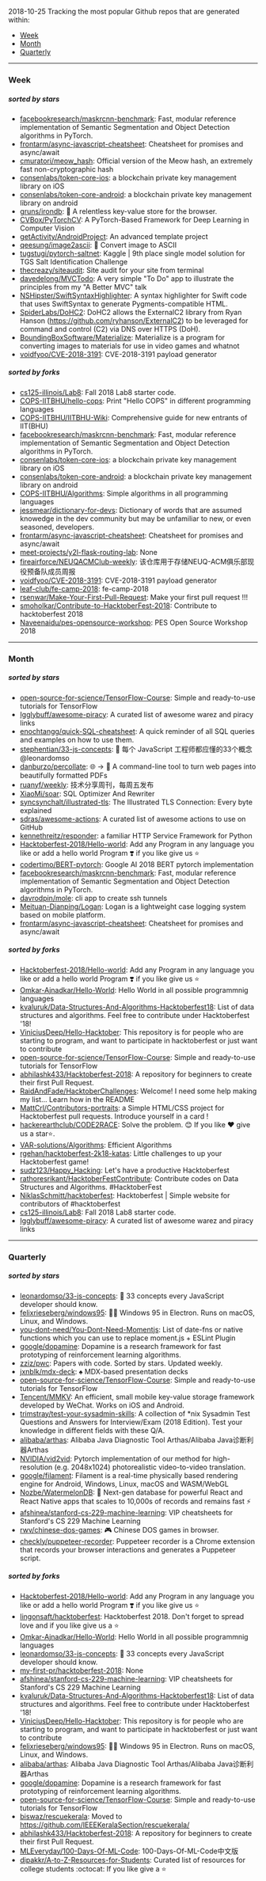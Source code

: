 2018-10-25
Tracking the most popular Github repos that are generated within: 
* [Week](https://github.com/polebug/github_trending_spider/blob/master/2018-10-25.md#week)
* [Month](https://github.com/polebug/github_trending_spider/blob/master/2018-10-25.md#month)
* [Quarterly](https://github.com/polebug/github_trending_spider/blob/master/2018-10-25.md#quarterly)
--- 
### Week 
##### sorted by stars 
* [facebookresearch/maskrcnn-benchmark](https://github.com/facebookresearch/maskrcnn-benchmark): Fast, modular reference implementation of Semantic Segmentation and Object Detection algorithms in PyTorch.
* [frontarm/async-javascript-cheatsheet](https://github.com/frontarm/async-javascript-cheatsheet): Cheatsheet for promises and async/await
* [cmuratori/meow_hash](https://github.com/cmuratori/meow_hash): Official version of the Meow hash, an extremely fast non-cryptographic hash
* [consenlabs/token-core-ios](https://github.com/consenlabs/token-core-ios): a blockchain private key management library on iOS
* [consenlabs/token-core-android](https://github.com/consenlabs/token-core-android): a blockchain private key management library on android
* [gruns/irondb](https://github.com/gruns/irondb): :nut_and_bolt: A relentless key-value store for the browser.
* [CVBox/PyTorchCV](https://github.com/CVBox/PyTorchCV): A PyTorch-Based Framework for Deep Learning in Computer Vision
* [getActivity/AndroidProject](https://github.com/getActivity/AndroidProject): An advanced template project
* [qeesung/image2ascii](https://github.com/qeesung/image2ascii): :foggy: Convert image to ASCII
* [tugstugi/pytorch-saltnet](https://github.com/tugstugi/pytorch-saltnet): Kaggle | 9th place single model solution for TGS Salt Identification Challenge
* [thecreazy/siteaudit](https://github.com/thecreazy/siteaudit): Site audit for your site from terminal
* [davedelong/MVCTodo](https://github.com/davedelong/MVCTodo): A very simple "To Do" app to illustrate the principles from my "A Better MVC" talk
* [NSHipster/SwiftSyntaxHighlighter](https://github.com/NSHipster/SwiftSyntaxHighlighter): A syntax highlighter for Swift code that uses SwiftSyntax to generate Pygments-compatible HTML.
* [SpiderLabs/DoHC2](https://github.com/SpiderLabs/DoHC2): DoHC2 allows the ExternalC2 library from Ryan Hanson (https://github.com/ryhanson/ExternalC2) to be leveraged for command and control (C2) via DNS over HTTPS (DoH).
* [BoundingBoxSoftware/Materialize](https://github.com/BoundingBoxSoftware/Materialize): Materialize is a program for converting images to materials for use in video games and whatnot
* [voidfyoo/CVE-2018-3191](https://github.com/voidfyoo/CVE-2018-3191): CVE-2018-3191 payload generator
##### sorted by forks 
* [cs125-illinois/Lab8](https://github.com/cs125-illinois/Lab8): Fall 2018 Lab8 starter code.
* [COPS-IITBHU/hello-cops](https://github.com/COPS-IITBHU/hello-cops): Print "Hello COPS" in different programming languages
* [COPS-IITBHU/IITBHU-Wiki](https://github.com/COPS-IITBHU/IITBHU-Wiki): Comprehensive guide for new entrants of IIT(BHU)
* [facebookresearch/maskrcnn-benchmark](https://github.com/facebookresearch/maskrcnn-benchmark): Fast, modular reference implementation of Semantic Segmentation and Object Detection algorithms in PyTorch.
* [consenlabs/token-core-ios](https://github.com/consenlabs/token-core-ios): a blockchain private key management library on iOS
* [consenlabs/token-core-android](https://github.com/consenlabs/token-core-android): a blockchain private key management library on android
* [COPS-IITBHU/Algorithms](https://github.com/COPS-IITBHU/Algorithms): Simple algorithms in all programming languages
* [jessmear/dictionary-for-devs](https://github.com/jessmear/dictionary-for-devs): Dictionary of words that are assumed knowedge in the dev community but may be unfamiliar to new, or even seasoned, developers.
* [frontarm/async-javascript-cheatsheet](https://github.com/frontarm/async-javascript-cheatsheet): Cheatsheet for promises and async/await
* [meet-projects/y2l-flask-routing-lab](https://github.com/meet-projects/y2l-flask-routing-lab): None
* [fireairforce/NEUQACMClub-weekly](https://github.com/fireairforce/NEUQACMClub-weekly): 该仓库用于存储NEUQ-ACM俱乐部现役预备队成员周报
* [voidfyoo/CVE-2018-3191](https://github.com/voidfyoo/CVE-2018-3191): CVE-2018-3191 payload generator
* [leaf-club/fe-camp-2018](https://github.com/leaf-club/fe-camp-2018): fe-camp-2018
* [rsenwar/Make-Your-First-Pull-Request](https://github.com/rsenwar/Make-Your-First-Pull-Request): Make your first pull request !!!
* [smoholkar/Contribute-to-HacktoberFest-2018](https://github.com/smoholkar/Contribute-to-HacktoberFest-2018): Contribute to hacktoberfest 2018 
* [Naveenaidu/pes-opensource-workshop](https://github.com/Naveenaidu/pes-opensource-workshop): PES Open Source Workshop 2018
--- 
### Month 
##### sorted by stars 
* [open-source-for-science/TensorFlow-Course](https://github.com/open-source-for-science/TensorFlow-Course): Simple and ready-to-use tutorials for TensorFlow 
* [Igglybuff/awesome-piracy](https://github.com/Igglybuff/awesome-piracy): A curated list of awesome warez and piracy links
* [enochtangg/quick-SQL-cheatsheet](https://github.com/enochtangg/quick-SQL-cheatsheet): A quick reminder of all SQL queries and examples on how to use them. 
* [stephentian/33-js-concepts](https://github.com/stephentian/33-js-concepts): :scroll: 每个 JavaScript 工程师都应懂的33个概念 @leonardomso
* [danburzo/percollate](https://github.com/danburzo/percollate): 🌐 → 📖 A command-line tool to turn web pages into beautifully formatted PDFs
* [ruanyf/weekly](https://github.com/ruanyf/weekly): 技术分享周刊，每周五发布
* [XiaoMi/soar](https://github.com/XiaoMi/soar): SQL Optimizer And Rewriter
* [syncsynchalt/illustrated-tls](https://github.com/syncsynchalt/illustrated-tls): The Illustrated TLS Connection: Every byte explained
* [sdras/awesome-actions](https://github.com/sdras/awesome-actions): A curated list of awesome actions to use on GitHub
* [kennethreitz/responder](https://github.com/kennethreitz/responder): a familiar HTTP Service Framework for Python
* [Hacktoberfest-2018/Hello-world](https://github.com/Hacktoberfest-2018/Hello-world): Add any  Program in any language you like or add a hello world Program ❣️ if you like give us :star:
* [codertimo/BERT-pytorch](https://github.com/codertimo/BERT-pytorch): Google AI 2018 BERT pytorch implementation
* [facebookresearch/maskrcnn-benchmark](https://github.com/facebookresearch/maskrcnn-benchmark): Fast, modular reference implementation of Semantic Segmentation and Object Detection algorithms in PyTorch.
* [davrodpin/mole](https://github.com/davrodpin/mole): cli app to create ssh tunnels
* [Meituan-Dianping/Logan](https://github.com/Meituan-Dianping/Logan): Logan is a lightweight case logging system based on mobile platform.
* [frontarm/async-javascript-cheatsheet](https://github.com/frontarm/async-javascript-cheatsheet): Cheatsheet for promises and async/await
##### sorted by forks 
* [Hacktoberfest-2018/Hello-world](https://github.com/Hacktoberfest-2018/Hello-world): Add any  Program in any language you like or add a hello world Program ❣️ if you like give us :star:
* [Omkar-Ajnadkar/Hello-World](https://github.com/Omkar-Ajnadkar/Hello-World): Hello World in all possible programmnig languages
* [kvaluruk/Data-Structures-And-Algorithms-Hacktoberfest18](https://github.com/kvaluruk/Data-Structures-And-Algorithms-Hacktoberfest18): List of data structures and algorithms. Feel free to contribute under Hacktoberfest '18!
* [ViniciusDeep/Hello-Hacktober](https://github.com/ViniciusDeep/Hello-Hacktober):  This repository is for people who are starting to program, and want to participate in hacktoberfest  or just want to contribute
* [open-source-for-science/TensorFlow-Course](https://github.com/open-source-for-science/TensorFlow-Course): Simple and ready-to-use tutorials for TensorFlow 
* [abhilashk433/Hacktoberfest-2018](https://github.com/abhilashk433/Hacktoberfest-2018): A repository for beginners to create their first Pull Request. 
* [RaidAndFade/HacktoberChallenges](https://github.com/RaidAndFade/HacktoberChallenges): Welcome! I need some help making my list... Learn how in the README
* [MattCrl/Contributors-portraits](https://github.com/MattCrl/Contributors-portraits): a Simple HTML/CSS project for Hacktoberfest pull requests. Introduce yourself in a card !
* [hackerearthclub/CODE2RACE](https://github.com/hackerearthclub/CODE2RACE):  Solve the problem. 😊 If you like ❤ give us a star⭐.
* [VAR-solutions/Algorithms](https://github.com/VAR-solutions/Algorithms): Efficient Algorithms
* [rgehan/hacktoberfest-2k18-katas](https://github.com/rgehan/hacktoberfest-2k18-katas): Little challenges to up your Hacktoberfest game!
* [sudz123/Happy_Hacking](https://github.com/sudz123/Happy_Hacking): Let's have a productive Hacktoberfest
* [rathoresrikant/HacktoberFestContribute](https://github.com/rathoresrikant/HacktoberFestContribute): Contribute codes on Data Structures and Algorithms. #HacktoberFest
* [NiklasSchmitt/hacktoberfest](https://github.com/NiklasSchmitt/hacktoberfest): Hacktoberfest | Simple website for contributors of #hacktoberfest
* [cs125-illinois/Lab8](https://github.com/cs125-illinois/Lab8): Fall 2018 Lab8 starter code.
* [Igglybuff/awesome-piracy](https://github.com/Igglybuff/awesome-piracy): A curated list of awesome warez and piracy links
--- 
### Quarterly 
##### sorted by stars 
* [leonardomso/33-js-concepts](https://github.com/leonardomso/33-js-concepts): 📜 33 concepts every JavaScript developer should know.
* [felixrieseberg/windows95](https://github.com/felixrieseberg/windows95): 💩🚀 Windows 95 in Electron. Runs on macOS, Linux, and Windows.
* [you-dont-need/You-Dont-Need-Momentjs](https://github.com/you-dont-need/You-Dont-Need-Momentjs): List of date-fns or native functions which you can use to replace moment.js + ESLint Plugin 
* [google/dopamine](https://github.com/google/dopamine): Dopamine is a research framework for fast prototyping of reinforcement learning algorithms. 
* [zziz/pwc](https://github.com/zziz/pwc): Papers with code. Sorted by stars. Updated weekly. 
* [jxnblk/mdx-deck](https://github.com/jxnblk/mdx-deck): :spades: MDX-based presentation decks
* [open-source-for-science/TensorFlow-Course](https://github.com/open-source-for-science/TensorFlow-Course): Simple and ready-to-use tutorials for TensorFlow 
* [Tencent/MMKV](https://github.com/Tencent/MMKV): An efficient, small mobile key-value storage framework developed by WeChat. Works on iOS and Android.
* [trimstray/test-your-sysadmin-skills](https://github.com/trimstray/test-your-sysadmin-skills): A collection of *nix Sysadmin Test Questions and Answers for Interview/Exam (2018 Edition). Test your knowledge in different fields with these Q/A.
* [alibaba/arthas](https://github.com/alibaba/arthas): Alibaba Java Diagnostic Tool Arthas/Alibaba Java诊断利器Arthas
* [NVIDIA/vid2vid](https://github.com/NVIDIA/vid2vid): Pytorch implementation of our method for high-resolution (e.g. 2048x1024) photorealistic video-to-video translation.
* [google/filament](https://github.com/google/filament): Filament is a real-time physically based rendering engine for Android, Windows, Linux, macOS and WASM/WebGL
* [Nozbe/WatermelonDB](https://github.com/Nozbe/WatermelonDB): 🍉 Next-gen database for powerful React and React Native apps that scales to 10,000s of records and remains fast ⚡️
* [afshinea/stanford-cs-229-machine-learning](https://github.com/afshinea/stanford-cs-229-machine-learning): VIP cheatsheets for Stanford's CS 229 Machine Learning
* [rwv/chinese-dos-games](https://github.com/rwv/chinese-dos-games): 🎮 Chinese DOS games in browser.
* [checkly/puppeteer-recorder](https://github.com/checkly/puppeteer-recorder): Puppeteer recorder is a Chrome extension that records your browser interactions and generates a  Puppeteer script.
##### sorted by forks 
* [Hacktoberfest-2018/Hello-world](https://github.com/Hacktoberfest-2018/Hello-world): Add any  Program in any language you like or add a hello world Program ❣️ if you like give us :star:
* [lingonsaft/hacktoberfest](https://github.com/lingonsaft/hacktoberfest): Hacktoberfest 2018. Don't forget to spread love and if you like give us a ⭐️
* [Omkar-Ajnadkar/Hello-World](https://github.com/Omkar-Ajnadkar/Hello-World): Hello World in all possible programmnig languages
* [leonardomso/33-js-concepts](https://github.com/leonardomso/33-js-concepts): 📜 33 concepts every JavaScript developer should know.
* [my-first-pr/hacktoberfest-2018](https://github.com/my-first-pr/hacktoberfest-2018): None
* [afshinea/stanford-cs-229-machine-learning](https://github.com/afshinea/stanford-cs-229-machine-learning): VIP cheatsheets for Stanford's CS 229 Machine Learning
* [kvaluruk/Data-Structures-And-Algorithms-Hacktoberfest18](https://github.com/kvaluruk/Data-Structures-And-Algorithms-Hacktoberfest18): List of data structures and algorithms. Feel free to contribute under Hacktoberfest '18!
* [ViniciusDeep/Hello-Hacktober](https://github.com/ViniciusDeep/Hello-Hacktober):  This repository is for people who are starting to program, and want to participate in hacktoberfest  or just want to contribute
* [felixrieseberg/windows95](https://github.com/felixrieseberg/windows95): 💩🚀 Windows 95 in Electron. Runs on macOS, Linux, and Windows.
* [alibaba/arthas](https://github.com/alibaba/arthas): Alibaba Java Diagnostic Tool Arthas/Alibaba Java诊断利器Arthas
* [google/dopamine](https://github.com/google/dopamine): Dopamine is a research framework for fast prototyping of reinforcement learning algorithms. 
* [open-source-for-science/TensorFlow-Course](https://github.com/open-source-for-science/TensorFlow-Course): Simple and ready-to-use tutorials for TensorFlow 
* [biswaz/rescuekerala](https://github.com/biswaz/rescuekerala): Moved to https://github.com/IEEEKeralaSection/rescuekerala/
* [abhilashk433/Hacktoberfest-2018](https://github.com/abhilashk433/Hacktoberfest-2018): A repository for beginners to create their first Pull Request. 
* [MLEveryday/100-Days-Of-ML-Code](https://github.com/MLEveryday/100-Days-Of-ML-Code): 100-Days-Of-ML-Code中文版
* [dipakkr/A-to-Z-Resources-for-Students](https://github.com/dipakkr/A-to-Z-Resources-for-Students): Curated list of resources for college students :octocat: If you like give a :star:
